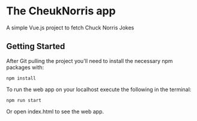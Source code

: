 # The CheukNorris app

A simple Vue.js project to fetch Chuck Norris Jokes

## Getting Started

After Git pulling the project you'll need to install the necessary npm packages with:

```
npm install
```

To run the web app on your localhost execute the following in the terminal:

```
npm run start
```

Or open index.html to see the web app.
